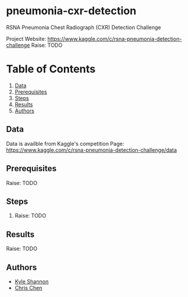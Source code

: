# pneumonia-cxr-detection
RSNA Pneumonia Chest Radiograph (CXR) Detection Challenge

Project Website: https://www.kaggle.com/c/rsna-pneumonia-detection-challenge
Raise: TODO

# Table of Contents
1. [Data](#Data)
2. [Prerequisites](#Prerequisites)
3. [Steps](#Steps)
4. [Results](#Results)
5. [Authors](#Authors)

## Data
Data is availble from Kaggle's competition Page: https://www.kaggle.com/c/rsna-pneumonia-detection-challenge/data

## Prerequisites
Raise: TODO

## Steps
1. Raise: TODO
 
## Results
Raise: TODO


## Authors
- [Kyle Shannon](https://github.com/kshannon)
- [Chris Chen](https://github.com/utcsox)
